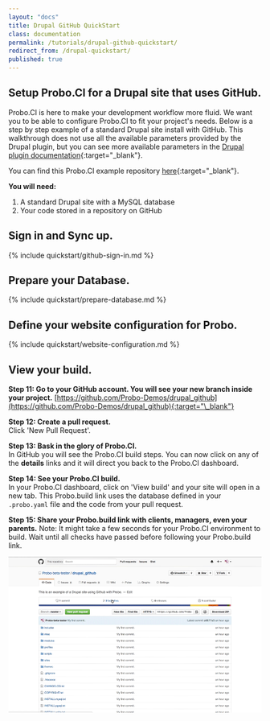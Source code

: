 ```yaml
---
layout: "docs"
title: Drupal GitHub QuickStart
class: documentation
permalink: /tutorials/drupal-github-quickstart/
redirect_from: /drupal-quickstart/
published: true
---
```


## Setup Probo.CI for a Drupal site that uses GitHub.
Probo.CI is here to make your development workflow more fluid. We want you to be able to configure Probo.CI to fit your project's needs. Below is a step by step example of a standard Drupal site install with GitHub. This walkthrough does not use all the available parameters provided by the Drupal plugin, but you can see more available parameters in the [Drupal plugin documentation](/plugins/drupal-plugin/ "Drupal plugin Documentation"){:target="\_blank"}.

You can find this Probo.CI example repository [here](https://github.com/Probo-Demos/drupal_github){:target="\_blank"}.

**You will need:**

1. A standard Drupal site with a MySQL database
2. Your code stored in a repository on GitHub

## Sign in and Sync up.
{% include quickstart/github-sign-in.md %}

## Prepare your Database.
{% include quickstart/prepare-database.md %}

## Define your website configuration for Probo.
{% include quickstart/website-configuration.md %}

## View your build.
**Step 11: Go to your GitHub account. You will see your new branch inside your project.**
[https://github.com/Probo-Demos/drupal_github](https://github.com/Probo-Demos/drupal_github){:target="\_blank"}

**Step 12: Create a pull request.**  
Click 'New Pull Request'.   

**Step 13: Bask in the glory of Probo.CI.**  
In GitHub you will see the Probo.CI build steps. You can now click on any of the **details** links and it will direct you back to the Probo.CI dashboard.

**Step 14: See your Probo.CI build.**  
In your Probo.CI dashboard, click on 'View build' and your site will open in a new tab. This Probo.build link uses the database defined in your `.probo.yaml` file and the code from your pull request.

**Step 15: Share your Probo.build link with clients, managers, even your parents.**
Note: It might take a few seconds for your Probo.CI environment to build. Wait until all checks have passed before following your Probo.build link.  

<img src="/images/probo-build.gif" alt="Probo.CI build Gif" class="docs-gif screenshot">
